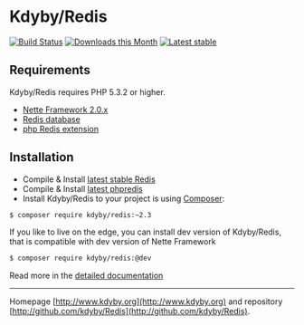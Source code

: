 Kdyby/Redis
======

[![Build Status](https://travis-ci.org/Kdyby/Redis.svg?branch=master)](https://travis-ci.org/Kdyby/Redis)
[![Downloads this Month](https://img.shields.io/packagist/dm/Kdyby/Redis.svg)](https://packagist.org/packages/Kdyby/Redis)
[![Latest stable](https://img.shields.io/packagist/v/Kdyby/Redis.svg)](https://packagist.org/packages/Kdyby/Redis)


Requirements
------------

Kdyby/Redis requires PHP 5.3.2 or higher.

- [Nette Framework 2.0.x](https://github.com/nette/nette)
- [Redis database](http://redis.io)
- [php Redis extension](https://github.com/nicolasff/phpredis/)


Installation
------------

* Compile & Install [latest stable Redis](http://redis.io/download)
* Compile & Install [latest phpredis](https://github.com/nicolasff/phpredis/)
* Install Kdyby/Redis to your project is using  [Composer](http://getcomposer.org/):

```sh
$ composer require kdyby/redis:~2.3
```

If you like to live on the edge, you can install dev version of Kdyby/Redis, that is compatible with dev version of Nette Framework

```sh
$ composer require kdyby/redis:@dev
```

Read more in the [detailed documentation](https://github.com/Kdyby/Redis/blob/master/docs/en/index.md)


-----

Homepage [http://www.kdyby.org](http://www.kdyby.org) and repository [http://github.com/kdyby/Redis](http://github.com/kdyby/Redis).
